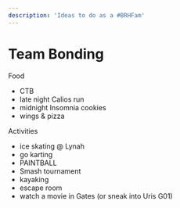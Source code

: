 ```yaml
---
description: 'Ideas to do as a #BRHFam'
---
```


# Team Bonding

Food  
- CTB  
- late night Calios run  
- midnight Insomnia cookies  
- wings & pizza

Activities  
- ice skating @ Lynah  
- go karting  
- PAINTBALL  
- Smash tournament  
- kayaking  
- escape room  
- watch a movie in Gates \(or sneak into Uris G01\)

